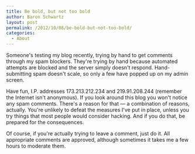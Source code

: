 ```yaml
---
title: Be bold, but not too bold
author: Baron Schwartz
layout: post
permalink: /2012/10/08/be-bold-but-not-too-bold/
categories:
  - About
---
```

Someone's testing my blog recently, trying by hand to get comments through my spam blockers. They're trying by hand because automated attempts are blocked and the server simply doesn't respond. Hand-submitting spam doesn't scale, so only a few have popped up on my admin screen.

Have fun, I.P. addresses 173.213.212.234 and 219.91.208.244 (remember the Internet isn't anonymous). If you look around this blog you won't notice any spam comments. There's a reason for that &#8212; a combination of reasons, actually. You're unlikely to defeat the measures I've put in place, unless you try things that most people would consider hacking. And if you do that, be prepared for the consequences.

Of course, if you're actually trying to leave a comment, just do it. All appropriate comments are approved, although sometimes it takes me a few hours to moderate them.
